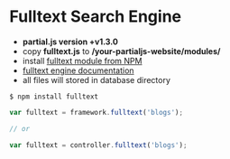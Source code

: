 # Fulltext Search Engine

- __partial.js version +v1.3.0__
- copy **fulltext.js** to __/your-partialjs-website/modules/__
- install [fulltext module from NPM](https://github.com/petersirka/node-fulltext)
- [fulltext engine documentation](https://github.com/petersirka/node-fulltext)
- all files will stored in database directory

```
$ npm install fulltext
```

```js
var fulltext = framework.fulltext('blogs');

// or

var fulltext = controller.fulltext('blogs');
```